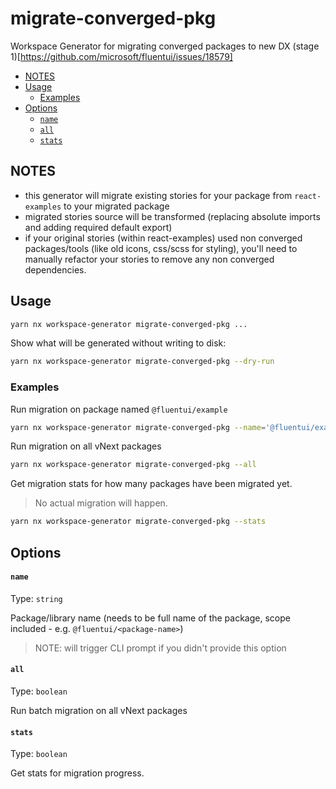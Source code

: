 # migrate-converged-pkg

Workspace Generator for migrating converged packages to new DX (stage 1)[https://github.com/microsoft/fluentui/issues/18579]

<!-- toc -->

- [NOTES](#notes)
- [Usage](#usage)
  - [Examples](#examples)
- [Options](#options)
  - [`name`](#name)
  - [`all`](#all)
  - [`stats`](#stats)

<!-- tocstop -->

## NOTES

- this generator will migrate existing stories for your package from `react-examples` to your migrated package
- migrated stories source will be transformed (replacing absolute imports and adding required default export)
- if your original stories (within react-examples) used non converged packages/tools (like old icons, css/scss for styling), you'll need to manually refactor your stories to remove any non converged dependencies.

## Usage

```sh
yarn nx workspace-generator migrate-converged-pkg ...
```

Show what will be generated without writing to disk:

```sh
yarn nx workspace-generator migrate-converged-pkg --dry-run
```

### Examples

Run migration on package named `@fluentui/example`

```sh
yarn nx workspace-generator migrate-converged-pkg --name='@fluentui/example'
```

Run migration on all vNext packages

```sh
yarn nx workspace-generator migrate-converged-pkg --all
```

Get migration stats for how many packages have been migrated yet.

> No actual migration will happen.

```sh
yarn nx workspace-generator migrate-converged-pkg --stats
```

## Options

#### `name`

Type: `string`

Package/library name (needs to be full name of the package, scope included - e.g. `@fluentui/<package-name>`)

> NOTE: will trigger CLI prompt if you didn't provide this option

#### `all`

Type: `boolean`

Run batch migration on all vNext packages

#### `stats`

Type: `boolean`

Get stats for migration progress.
